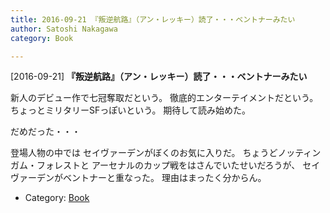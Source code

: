 ```yaml
---
title: 2016-09-21 『叛逆航路』（アン・レッキー）読了・・・ベントナーみたい
author: Satoshi Nakagawa
category: Book

---
```


[2016-09-21] **『叛逆航路』（アン・レッキー）読了・・・ベントナーみたい** 

 新人のデビュー作で七冠奪取だという。
徹底的エンターテイメントだという。
ちょっとミリタリーSFっぽいという。
期待して読み始めた。

 だめだった・・・

 登場人物の中では
セイヴァーデンがぼくのお気に入りだ。
ちょうどノッティンガム・フォレストと
アーセナルのカップ戦をはさんでいたせいだろうが、
セイヴァーデンがベントナーと重なった。
理由はまったく分からん。

- Category: [Book](https://merapano.github.io/categories.html#Book)

